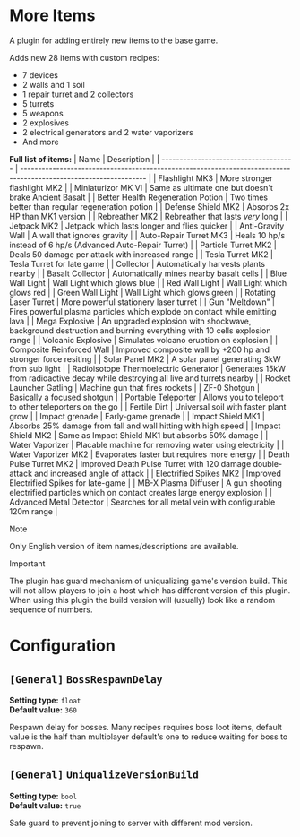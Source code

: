 
# More Items

A plugin for adding entirely new items to the base game.

Adds new 28 items with custom recipes:
- 7 devices
- 2 walls and 1 soil
- 1 repair turret and 2 collectors
- 5 turrets
- 5 weapons
- 2 explosives
- 2 electrical generators and 2 water vaporizers
- And more

**Full list of items:**
| Name                                  | Description                                                                                                       |
| ------------------------------------- | ----------------------------------------------------------------------------------------------------------------- |
| Flashlight MK3                        | More stronger flashlight MK2                                                                                      |
| Miniaturizor MK VI                    | Same as ultimate one but doesn't brake Ancient Basalt                                                             |
| Better Health Regeneration Potion     | Two times better than regular regeneration potion                                                                 |
| Defense Shield MK2                    | Absorbs 2x HP than MK1 version                                                                                    |
| Rebreather MK2                        | Rebreather that lasts *very* long                                                                                 |
| Jetpack MK2                           | Jetpack which lasts longer and flies quicker                                                                      |
| Anti-Gravity Wall                     | A wall that ignores gravity                                                                                       |
| Auto-Repair Turret MK3                | Heals 10 hp/s instead of 6 hp/s (Advanced Auto-Repair Turret)                                                     |
| Particle Turret MK2                   | Deals 50 damage per attack with increased range                                                                   |
| Tesla Turret MK2                      | Tesla Turret for late game                                                                                        |
| Collector                             | Automatically harvests plants nearby                                                                              |
| Basalt Collector                      | Automatically mines nearby basalt cells                                                                           |
| Blue Wall Light                       | Wall Light which glows blue                                                                                       |
| Red Wall Light                        | Wall Light which glows red                                                                                        |
| Green Wall Light                      | Wall Light which glows green                                                                                      |
| Rotating Laser Turret                 | More powerful stationery laser turret                                                                             |
| Gun "Meltdown"                        | Fires powerful plasma particles which explode on contact while emitting lava                                      |
| Mega Explosive                        | An upgraded explosion with shockwave, background destruction and burning everything with 10 cells explosion range |
| Volcanic Explosive                    | Simulates volcano eruption on explosion                                                                           |
| Composite Reinforced Wall             | Improved composite wall by +200 hp and stronger force resiting                                                    |
| Solar Panel MK2                       | A solar panel generating 3kW from sub light                                                                       |
| Radioisotope Thermoelectric Generator | Generates 15kW from radioactive decay while destroying all live and turrets nearby                                |
| Rocket Launcher Gatling               | Machine gun that fires rockets                                                                                    |
| ZF-0 Shotgun                          | Basically a focused shotgun                                                                                       |
| Portable Teleporter                   | Allows you to teleport to other teleporters on the go                                                             |
| Fertile Dirt                          | Universal soil with faster plant grow                                                                             |
| Impact grenade                        | Early-game grenade                                                                                                |
| Impact Shield MK1                     | Absorbs 25% damage from fall and wall hitting with high speed                                                     |
| Impact Shield MK2                     | Same as Impact Shield MK1 but absorbs 50% damage                                                                  |
| Water Vaporizer                       | Placable machine for removing water using electricity                                                             |
| Water Vaporizer MK2                   | Evaporates faster but requires more energy                                                                        |
| Death Pulse Turret MK2                | Improved Death Pulse Turret with 120 damage double-attack and increased angle of attack                           |
| Electrified Spikes MK2                | Improved Electrified Spikes for late-game                                                                         |
| MB-X Plasma Diffuser                  | A gun shooting electrified particles which on contact creates large energy explosion                              |
| Advanced Metal Detector               | Searches for all metal vein with configurable 120m range                                                          |

> [!NOTE]
> Only English version of item names/descriptions are available.

> [!IMPORTANT]
> The plugin has guard mechanism of uniqualizing game's version build.
> This will not allow players to join a host which has different version of this plugin.
> When using this plugin the build version will (usually) look like a random sequence of numbers.

# Configuration

## `[General]` `BossRespawnDelay`

**Setting type:** `float` \
**Default value:** `360`

Respawn delay for bosses.
Many recipes requires boss loot items, default value is the half than multiplayer default's one to reduce waiting for boss to respawn.

## `[General]` `UniqualizeVersionBuild`

**Setting type:** `bool` \
**Default value:** `true`

Safe guard to prevent joining to server with different mod version.
